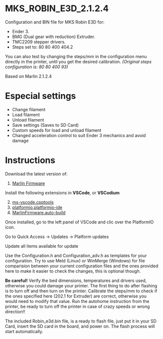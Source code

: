 # MKS_ROBIN_E3D_2.1.2.4
Configuration and BIN file for MKS Robin E3D for:
- Ender 3.
- BMG (Dual gear with reduction) Extruder.
- TMC2209 stepper drivers.
- Steps set to: 80 80 400 404.2 

You can also test by changing the steps/mm in the configuration menu directly in the printer, until you get the desired calibration.
*(Original steps configuration is: 80 80 400 93)*

Based on Marlin 2.1.2.4

# Especial settings

- Change filament
- Load filament
- Unload filament
- Save settings (Saves to SD Card)
- Custom speeds for load and unload filament
- Changed acceleration control to suit Ender 3 mechanics and avoid damage

# Instructions

Download the latest version of:

1. [Marlin Firmware](https://marlinfw.org/)

Install the following extensions in **VSCode**, or **VSCodium**

2. [ms-vscode.cpptools](https://marketplace.visualstudio.com/items?itemName=ms-vscode.cpptools)
3. [platformio.platformio-ide](https://marketplace.visualstudio.com/items?itemName=platformio.platformio-ide)
4. [MarlinFirmware.auto-build](https://marketplace.visualstudio.com/items?itemName=MarlinFirmware.auto-build)

Once installed, go to the left panel of VSCode and clic over the PlatformIO icon.

Go to Quick Access -> Updates -> Platform updates

Update all items available for update

Use the Configuration.h and Configuration_adv.h as templates for your configuration. Try to use Meld (Linux) or WinMerge (Windows) for file comparision between your current configuration files and the ones provided here to make it easier to check the changes, this is optional though.

**Be careful!**
Verify the bed dimensions, temperatures and drivers used, otherwise you could damage your printer. 
The first thing to do after flashing is to turn off and then turn on the printer.
Calibrate the steps/mm to check if the ones specified here (202.1 for Extruder) are correct, otherwise you would need to modify that value.
Run the autohome instruction from the printer, be ready to turn off the printer in case of crazy speeds or wrong direction!!

The included Robin_e3d.bin file, is a ready to flash file, just put it in your SD Card, insert the
SD card in the board, and power on. The flash process will start automatically. 
